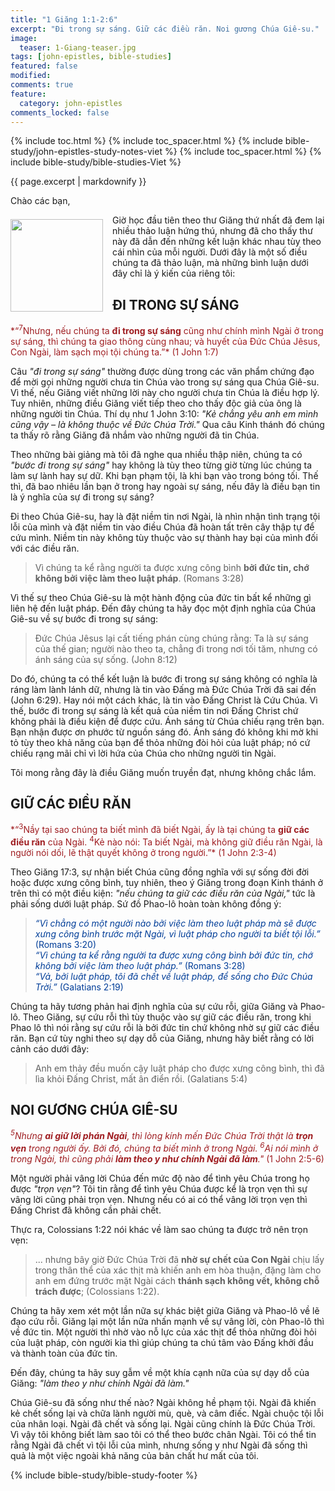 ```yaml
---
title: "1 Giăng 1:1-2:6"
excerpt: "Đi trong sự sáng. Giữ các điều răn. Noi gương Chúa Giê-su."
image:
  teaser: 1-Giang-teaser.jpg
tags: [john-epistles, bible-studies]
featured: false
modified:
comments: true
feature:
  category: john-epistles
comments_locked: false
---
```


{% include toc.html %}
{% include toc_spacer.html %}
{% include bible-study/john-epistles-study-notes-viet %}
{% include toc_spacer.html %}
{% include bible-study/bible-studies-Viet %}

{{ page.excerpt | markdownify }}

Chào các bạn,

<div>
<p>
<img alt src="{{ site.url }}/assets/images/1-Giang-teaser.jpg" style="border: 0px none; margin: 7px 15px 0px 0px; max-width: 100%; height: 148px; padding: 0px; float: left;">
Giờ học đầu tiên theo thư Giăng thứ nhất đã đem lại nhiều thảo luận hứng thú, nhưng đã cho thấy thư này đã dẫn đến những kết luận khác nhau tùy theo cái nhìn của mỗi người. Dưới đây là một số điều chúng ta đã thảo luận, mà những bình luận dưới đây chỉ là ý kiến của riêng tôi:
</p>
</div>

## ĐI TRONG SỰ SÁNG

<span style="color: rgb(159, 29, 33);">
*“<sup>7</sup>Nhưng, nếu chúng ta <strong>đi trong sự sáng</strong> cũng như chính mình Ngài ở trong sự sáng, thì chúng ta giao thông cùng nhau; và huyết của Ðức Chúa Jêsus, Con Ngài, làm sạch mọi tội chúng ta.”* (1 John 1:7)
</span>


Câu *"đi trong sự sáng"* thường được dùng trong các văn phẩm chứng đạo để mời gọi những người chưa tin Chúa vào trong sự sáng qua Chúa Giê-su. Vì thế, nếu Giăng viết những lời này cho người chưa tin Chúa là điều hợp lý. Tuy nhiên, những điều Giăng viết tiếp theo cho thấy độc giả của ông là những người tin Chúa. Thí dụ như 1 John 3:10: *"Kẻ chẳng yêu anh em mình cũng vậy – là không thuộc về Ðức Chúa Trời."* Qua câu Kinh thánh đó chúng ta thấy rõ rằng Giăng đã nhắm vào những người đã tin Chúa.

Theo những bài giảng mà tôi đã nghe qua nhiều thập niên, chúng ta có *"bước đi trong sự sáng"* hay không là tùy theo từng giờ từng lúc chúng ta làm sự lành hay sự dữ. Khi bạn phạm tội, là khi bạn vào trong bóng tối. Thế thì, đã bao nhiêu lần bạn ở trong hay ngoài sự sáng, nếu đây là điều bạn tin là ý nghĩa của sự đi trong sự sáng?

Đi theo Chúa Giê-su, hay là đặt niềm tin nơi Ngài, là nhìn nhận tình trạng tội lỗi của mình và đặt niềm tin vào điều Chúa đã hoàn tất trên cây thập tự để cứu mình. Niềm tin này không tùy thuộc vào sự thành hay bại của mình đối với các điều răn.

> Vì chúng ta kể rằng người ta được xưng công bình <strong>bởi đức tin, chớ không bởi việc làm theo luật pháp</strong>. (Romans 3:28)

Vì thế sự theo Chúa Giê-su là một hành động của đức tin bất kể những gì liên hệ đến luật pháp. Đến đây chúng ta hãy đọc một định nghĩa của Chúa Giê-su về sự bước đi trong sự sáng:

> Ðức Chúa Jêsus lại cất tiếng phán cùng chúng rằng: Ta là sự sáng của thế gian; người nào theo ta, chẳng đi trong nơi tối tăm, nhưng có ánh sáng của sự sống. (John 8:12)

Do đó, chúng ta có thể kết luận là bước đi trong sự sáng không có nghĩa là ráng làm lành lánh dữ, nhưng là tin vào Đấng mà Đức Chúa Trời đã sai đến (John 6:29). Hay nói một cách khác, là tin vào Đấng Christ là Cứu Chúa. Vì thế, bước đi trong sự sáng là kết quả của niềm tin nơi Đấng Christ chứ không phải là điều kiện để được cứu. Ánh sáng từ Chúa chiếu rạng trên bạn. Bạn nhận được ơn phước từ nguồn sáng đó. Ánh sáng đó không khi mờ khi tỏ tùy theo khả năng của bạn để thỏa những đòi hỏi của luật pháp; nó cứ chiếu rạng mãi chỉ vì lời hứa của Chúa cho những người tin Ngài.

Tôi mong rằng đây là điều Giăng muốn truyền đạt, nhưng không chắc lắm.

## GIỮ CÁC ĐIỀU RĂN

<span style="color: rgb(159, 29, 33);">
*“<sup>3</sup>Nầy tại sao chúng ta biết mình đã biết Ngài, ấy là tại chúng ta <strong>giữ các điều răn</strong> của Ngài. <sup>4</sup>Kẻ nào nói: Ta biết Ngài, mà không giữ điều răn Ngài, là người nói dối, lẽ thật quyết không ở trong người.”* (1 John 2:3-4)
</span>

Theo Giăng 17:3, sự nhận biết Chúa cũng đồng nghĩa với sự sống đời đời hoặc được xưng công bình, tuy nhiên, theo ý Giăng trong đoạn Kinh thánh ở trên thì có một điều kiện: *"nếu chúng ta giữ các điều răn của Ngài,"* tức là phải sống dưới luật pháp. Sứ đồ Phao-lô hoàn toàn không đồng ý:

> <span style="color: rgb(0, 61, 152);">*“Vì chẳng có một người nào bởi việc làm theo luật pháp mà sẽ được xưng công bình trước mặt Ngài, vì luật pháp cho người ta biết tội lỗi.”* (Romans 3:20)<br  />*“Vì chúng ta kể rằng người ta được xưng công bình bởi đức tin, chớ không bởi việc làm theo luật pháp.”* (Romans 3:28)<br  />*“Vả, bởi luật pháp, tôi đã chết về luật pháp, để sống cho Ðức Chúa Trời.”* (Galatians 2:19)</span>

Chúng ta hãy tương phản hai định nghĩa của sự cứu rỗi, giữa Giăng và Phao-lô. Theo Giăng, sự cứu rỗi thì tùy thuộc vào sự giữ các điều răn, trong khi Phao lô thì nói rằng sự cứu rỗi là bởi đức tin chứ không nhờ sự giữ các điều răn. Bạn cứ tùy nghi theo sự dạy dỗ của Giăng, nhưng hãy biết rằng có lời cảnh cáo dưới đây:

> Anh em thảy đều muốn cậy luật pháp cho được xưng công bình, thì đã lìa khỏi Ðấng Christ, mất ân điển rồi. (Galatians 5:4)

## NOI GƯƠNG CHÚA GIÊ-SU

<span style="color: rgb(159, 29, 33);"><i>
<sup>5</sup>Nhưng <strong>ai giữ lời phán Ngài</strong>, thì lòng kính mến Ðức Chúa Trời thật là <strong>trọn vẹn</strong> trong người ấy. Bởi đó, chúng ta biết mình ở trong Ngài. <sup>6</sup>Ai nói mình ở trong Ngài, thì cũng phải <strong>làm theo y như chính Ngài đã làm</strong>."</i> (1 John 2:5-6)
</span>

Một người phải vâng lời Chúa đến mức độ nào để tình yêu Chúa trong họ được *"trọn vẹn"*? Tôi tin rằng để tình yêu Chúa được kể là trọn vẹn thì sự vâng lời cũng phải trọn vẹn. Nhưng nếu có ai có thể vâng lời trọn vẹn thì Đấng Christ đã không cần phải chết.

Thực ra, Colossians 1:22 nói khác về làm sao chúng ta được trở nên trọn vẹn:

> ... nhưng bây giờ Ðức Chúa Trời đã <strong>nhờ sự chết của Con Ngài</strong> chịu lấy trong thân thể của xác thịt mà khiến anh em hòa thuận, đặng làm cho anh em đứng trước mặt Ngài cách <strong>thánh sạch không vết, không chỗ trách được</strong>; (Colossians 1:22).

Chúng ta hãy xem xét một lần nữa sự khác biệt giữa Giăng và Phao-lô về lẽ đạo cứu rỗi. Giăng lại một lần nữa nhấn mạnh về sự vâng lời, còn Phao-lô thì về đức tin. Một người thì nhờ vào nỗ lực của xác thịt để thỏa những đòi hỏi của luật pháp, còn người kia thì giúp chúng ta chú tâm vào Đấng khởi đầu và thành toàn của đức tin.

Đến đây, chúng ta hãy suy gẫm về một khía cạnh nữa của sự dạy dỗ của Giăng: *"làm theo y như chính Ngài đã làm."*

Chúa Giê-su đã sống như thế nào? Ngài không hề phạm tội. Ngài đã khiến kẻ chết sống lại và chữa lành người mù, què, và câm điếc. Ngài chuộc tội lỗi của nhân loại. Ngài đã chết và sống lại. Ngài cũng chính là Đức Chúa Trời. Vì vậy tôi không biết làm sao tôi có thể theo bước chân Ngài. Tôi có thể tin rằng Ngài đã chết vì tội lỗi của mình, nhưng sống y như Ngài đã sống thì quả là một việc ngoài khả năng của bản chất hư mất của tôi.

{% include bible-study/bible-study-footer %}

